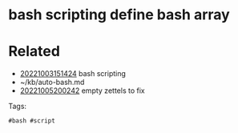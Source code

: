 # bash scripting define bash array

# Related

- [20221003151424](/zet/20221003151424/README.md) bash scripting
- ~/kb/auto-bash.md
- [20221005200242](/zet/20221005200242/README.md) empty zettels to fix

Tags:

    #bash #script 
